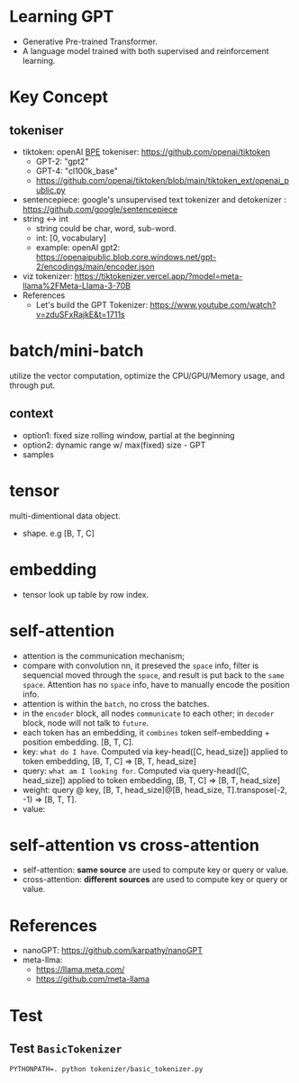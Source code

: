 # Learning GPT
 - Generative Pre-trained Transformer.
 - A language model trained with both supervised and reinforcement learning. 
 
# Key Concept
## tokeniser
 - tiktoken: openAI [BPE](https://en.wikipedia.org/wiki/Byte_pair_encoding) tokeniser: https://github.com/openai/tiktoken
   - GPT-2: "gpt2"
   - GPT-4: "cl100k_base"
   - https://github.com/openai/tiktoken/blob/main/tiktoken_ext/openai_public.py
 - sentencepiece: google's unsupervised text tokenizer and detokenizer : https://github.com/google/sentencepiece
 - string <-> int
   - string could be char, word, sub-word.
   - int: [0, vocabulary]
   - example: openAI gpt2: https://openaipublic.blob.core.windows.net/gpt-2/encodings/main/encoder.json
- viz tokenizer: https://tiktokenizer.vercel.app/?model=meta-llama%2FMeta-Llama-3-70B
- References
   - Let's build the GPT Tokenizer: https://www.youtube.com/watch?v=zduSFxRajkE&t=1711s
 
# batch/mini-batch
utilize the vector computation, optimize the CPU/GPU/Memory usage, and through put.

## context
 - option1: fixed size rolling window, partial at the beginning
 - option2: dynamic range w/ max(fixed) size - GPT
  - samples

# tensor
multi-dimentional data object.
 - shape. e.g [B, T, C]

# embedding
 - tensor look up table by row index.

# self-attention
 - attention is the communication mechanism;
 - compare with convolution nn, it preseved the `space` info, filter is sequencial moved through the `space`, and result is put back to the `same space`.
   Attention has no `space` info, have to manually encode the position info.
 - attention is within the `batch`, no cross the batches.
 - in the `encoder` block, all nodes `communicate` to each other; in `decoder` block, node will not talk to `future`. 
 - each token has an embedding, it `combines` token self-embedding + position embedding. [B, T, C].
 - key: `what do I have`. Computed via key-head([C, head_size]) applied to token embedding, [B, T, C] => [B, T, head_size]
 - query: `what am I looking for`. Computed via query-head([C, head_size]) applied to token embedding, [B, T, C] => [B, T, head_size]
 - weight: query @ key, [B, T, head_size]@[B, head_size, T].transpose(-2, -1) => [B, T, T]. 
 - value: 

# self-attention vs cross-attention
 - self-attention: **same source** are used to compute key or query or value.
 - cross-attention: **different sources** are used to compute key or query or value.

# References
- nanoGPT: https://github.com/karpathy/nanoGPT
- meta-llma: 
   - https://llama.meta.com/
   - https://github.com/meta-llama

# Test
## Test `BasicTokenizer`
```
PYTHONPATH=. python tokenizer/basic_tokenizer.py
```